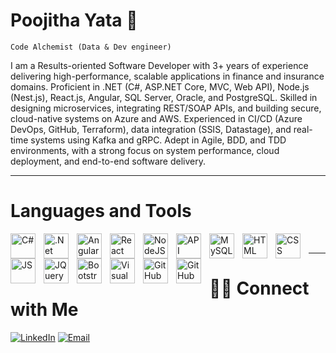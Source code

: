 # Poojitha Yata 👋

 `Code Alchemist (Data & Dev engineer)` 

I am a Results-oriented Software Developer with 3+ years of experience delivering high-performance, scalable applications in finance and insurance domains. Proficient in .NET (C#, ASP.NET Core, MVC, Web API), Node.js (Nest.js), React.js, Angular, SQL Server, Oracle, and PostgreSQL. Skilled in designing microservices, integrating REST/SOAP APIs, and building secure, cloud-native systems on Azure and AWS. Experienced in CI/CD (Azure DevOps, GitHub, Terraform), data integration (SSIS, Datastage), and real-time systems using Kafka and gRPC. Adept in Agile, BDD, and TDD environments, with a strong focus on system performance, cloud deployment, and end-to-end software delivery.

---
# Languages and Tools

<img align="left" alt="C#" width="40px" style="padding-right:10px;" src="https://skillicons.dev/icons?i=cs&theme=dark&perline=15" />
<img align="left" alt=".Net" width="40px" style="padding-right:10px;" src="https://skillicons.dev/icons?i=dotnet&theme=dark&perline=15" />
<img align="left" alt="Angular" width="40px" style="padding-right:10px;" src="https://skillicons.dev/icons?i=angular&theme=dark&perline=15" />
<img align="left" alt="React" width="40px" style="padding-right:10px;" src="https://skillicons.dev/icons?i=react&theme=dark&perline=15" />
<img align="left" alt="NodeJS" width="40px" style="padding-right:10px;" src="https://skillicons.dev/icons?i=nodejs&theme=dark&perline=15" />
<img align="left" alt="API" width="40px" style="padding-right:10px;" src="https://skillicons.dev/icons?i=postman&theme=dark&perline=15" /> 
<img align="left" alt="MySQL" width="40px" style="padding-right:10px;" src="https://skillicons.dev/icons?i=mysql&theme=dark&perline=15" />
<img align="left" alt="HTML" width="40px" style="padding-right:10px;" src="https://skillicons.dev/icons?i=html&theme=dark&perline=15" />     
<img align="left" alt="CSS" width="40px" style="padding-right:10px;" src="https://skillicons.dev/icons?i=css&theme=dark&perline=15" />
<img align="left" alt="JS" width="40px" style="padding-right:10px;" src="https://skillicons.dev/icons?i=javascript&theme=dark&perline=15" />
<img align="left" alt="JQuery" width="40px" style="padding-right:10px;" src="https://skillicons.dev/icons?i=jquery&theme=dark&perline=15" />
<img align="left" alt="Bootstrap" width="40px" style="padding-right:10px;" src="https://skillicons.dev/icons?i=bootstrap&theme=dark&perline=15" />       
<img align="left" alt="Visual Studio" width="40px" style="padding-right:10px;" src="https://skillicons.dev/icons?i=vscode&theme=dark&perline=15" />
<img align="left" alt="GitHub" width="40px" style="padding-right:10px;" src="https://skillicons.dev/icons?i=github&theme=dark&perline=15" />
<img align="left" alt="GitHub Actions" width="40px" style="padding-right:10px;" src="https://skillicons.dev/icons?i=githubactions&theme=dark&perline=15" />
          
<br />

---

# 🤝🏻 Connect with Me 
<p>
<a href="https://www.linkedin.com/in/poojitha-y-b6267a2b1/" target="_blank"><img alt="LinkedIn" target="_blank" src="https://img.shields.io/badge/LinkedIn-Poojitha%20Yata%20-blue?style=flat-square&logo=linkedin"></a>
<a href="mailto: poojithayata.tech@gmail.com" target="_blank"><img alt="Email" target="_blank" src="https://img.shields.io/badge/Email-Vijeth's Mail-blue?style=flat-square&logo=gmail"></a>
</p>
  
